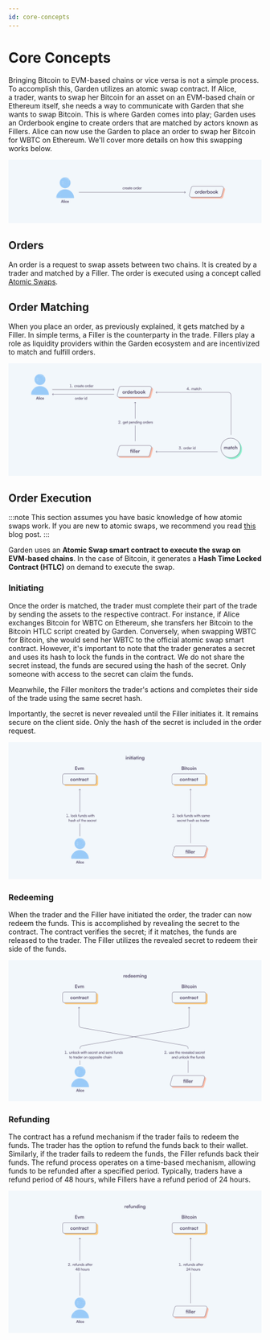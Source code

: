 ```yaml
---
id: core-concepts
---
```


# Core Concepts

Bringing Bitcoin to EVM-based chains or vice versa is not a simple process. To accomplish this, Garden utilizes an atomic swap contract. If Alice, a trader, wants to swap her Bitcoin for an asset on an EVM-based chain or Ethereum itself, she needs a way to communicate with Garden that she wants to swap Bitcoin. This is where Garden comes into play; Garden uses an Orderbook engine to create orders that are matched by actors known as Fillers. Alice can now use the Garden to place an order to swap her Bitcoin for WBTC on Ethereum. We'll cover more details on how this swapping works below.

![alice creates order](../images/alice_create_order.png)

## Orders

An order is a request to swap assets between two chains. It is created by a trader and matched by a Filler. The order is executed using a concept called [Atomic Swaps](https://www.catalog.fi/blog/atomic-swaps).

## Order Matching

When you place an order, as previously explained, it gets matched by a Filler. In simple terms, a Filler is the counterparty in the trade. Fillers play a role as liquidity providers within the Garden ecosystem and are incentivized to match and fulfill orders.

![order matching system](../images/order_matching.png)

## Order Execution

:::note
This section assumes you have basic knowledge of how atomic swaps work. If you are new to atomic swaps, we recommend you read [this](https://www.catalog.fi/blog/atomic-swaps) blog post.
:::

Garden uses an **Atomic Swap smart contract to execute the swap on EVM-based chains**. In the case of Bitcoin, it generates a **Hash Time Locked Contract (HTLC)** on demand to execute the swap.

### Initiating

Once the order is matched, the trader must complete their part of the trade by sending the assets to the respective contract. For instance, if Alice exchanges Bitcoin for WBTC on Ethereum, she transfers her Bitcoin to the Bitcoin HTLC script created by Garden. Conversely, when swapping WBTC for Bitcoin, she would send her WBTC to the official atomic swap smart contract. However, it's important to note that the trader generates a secret and uses its hash to lock the funds in the contract. We do not share the secret instead, the funds are secured using the hash of the secret. Only someone with access to the secret can claim the funds.

Meanwhile, the Filler monitors the trader's actions and completes their side of the trade using the same secret hash.

Importantly, the secret is never revealed until the Filler initiates it. It remains secure on the client side. Only the hash of the secret is included in the order request.

![initiating](../images/initiating.png)

### Redeeming

When the trader and the Filler have initiated the order, the trader can now redeem the funds. This is accomplished by revealing the secret to the contract. The contract verifies the secret; if it matches, the funds are released to the trader. The Filler utilizes the revealed secret to redeem their side of the funds.

![redeeming](../images/redeeming.png)

### Refunding

The contract has a refund mechanism if the trader fails to redeem the funds. The trader has the option to refund the funds back to their wallet. Similarly, if the trader fails to redeem the funds, the Filler refunds back their funds. The refund process operates on a time-based mechanism, allowing funds to be refunded after a specified period. Typically, traders have a refund period of 48 hours, while Fillers have a refund period of 24 hours.

![refunding](../images/refunding.png)
